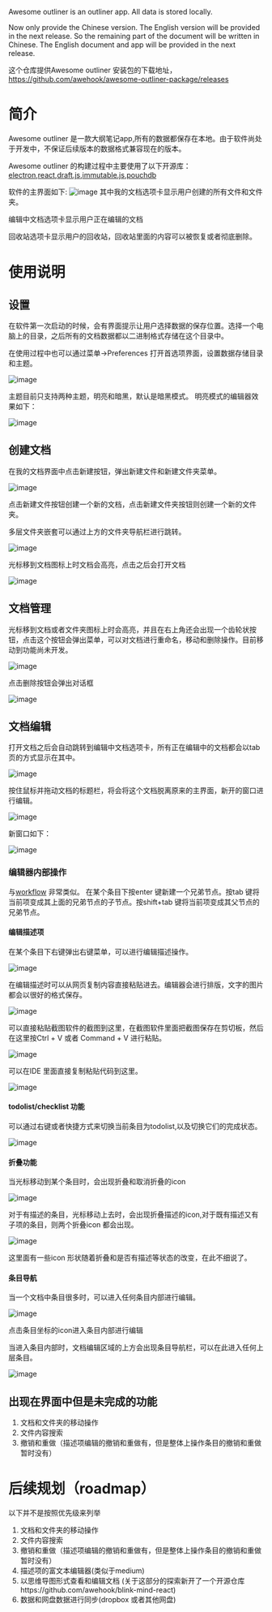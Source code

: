 Awesome outliner is an outliner app. All data is stored locally.

Now only provide the Chinese version. The English version will be provided in the next release. So the remaining part of the document will be written in Chinese. The English document and app will be provided in the next release.

这个仓库提供Awesome outliner 安装包的下载地址，https://github.com/awehook/awesome-outliner-package/releases

# 简介

Awesome outliner 是一款大纲笔记app,所有的数据都保存在本地。由于软件尚处于开发中，不保证后续版本的数据格式兼容现在的版本。

Awesome outliner 的构建过程中主要使用了以下开源库：[electron](https://github.com/electron/electron),[react](https://github.com/facebook/react),[draft.js](https://github.com/facebook/draft-js),[immutable.js](https://github.com/immutable-js/immutable-js),[pouchdb](https://github.com/pouchdb/pouchdb)

软件的主界面如下:
![image](./screenshots/dashboard.jpg)
其中我的文档选项卡显示用户创建的所有文件和文件夹。

编辑中文档选项卡显示用户正在编辑的文档

回收站选项卡显示用户的回收站，回收站里面的内容可以被恢复或者彻底删除。


# 使用说明

## 设置

在软件第一次启动的时候，会有界面提示让用户选择数据的保存位置。选择一个电脑上的目录，之后所有的文档数据都以二进制格式存储在这个目录中。

在使用过程中也可以通过菜单->Preferences 打开首选项界面，设置数据存储目录和主题。

![image](./screenshots/preference.jpg)

主题目前只支持两种主题，明亮和暗黑，默认是暗黑模式。
明亮模式的编辑器效果如下：

![image](./screenshots/light-theme.jpg)

## 创建文档
在我的文档界面中点击新建按钮，弹出新建文件和新建文件夹菜单。

![image](./screenshots/create-doc.jpg)

点击新建文件按钮创建一个新的文档，点击新建文件夹按钮则创建一个新的文件夹。

多层文件夹嵌套可以通过上方的文件夹导航栏进行跳转。

![image](./screenshots/file-nav.jpg)

光标移到文档图标上时文档会高亮，点击之后会打开文档

![image](./screenshots/open-file.jpg)

## 文档管理
光标移到文档或者文件夹图标上时会高亮，并且在右上角还会出现一个齿轮状按钮，点击这个按钮会弹出菜单，可以对文档进行重命名，移动和删除操作。目前移动到功能尚未开发。

![image](./screenshots/file-context-menu.jpg)

点击删除按钮会弹出对话框

![image](./screenshots/remove-file-to-trash.jpg)

## 文档编辑
打开文档之后会自动跳转到编辑中文档选项卡，所有正在编辑中的文档都会以tab页的方式显示在其中。

![image](./screenshots/opening-files.jpg)

按住鼠标并拖动文档的标题栏，将会将这个文档脱离原来的主界面，新开的窗口进行编辑。

![image](./screenshots/file-tabs.jpg)

新窗口如下：

![image](./screenshots/new-edit-window.jpg)

### 编辑器内部操作
与[workflow](https://workflowy.com/) 非常类似。
在某个条目下按enter 键新建一个兄弟节点。按tab 键将当前项变成其上面的兄弟节点的子节点。按shift+tab 键将当前项变成其父节点的兄弟节点。

#### 编辑描述项

在某个条目下右键弹出右键菜单，可以进行编辑描述操作。

![image](./screenshots/item-context-menu.jpg)

在编辑描述时可以从网页复制内容直接粘贴进去。编辑器会进行排版，文字的图片都会以很好的格式保存。

![image](./screenshots/paste-html.jpg)

可以直接粘贴截图软件的截图到这里，在截图软件里面把截图保存在剪切板，然后在这里按Ctrl + V 或者 Command + V 进行粘贴。

![image](./screenshots/paste-image.jpg)

可以在IDE 里面直接复制粘贴代码到这里。

![image](./screenshots/paste-code.jpg)

#### todolist/checklist 功能

可以通过右键或者快捷方式来切换当前条目为todolist,以及切换它们的完成状态。

![image](./screenshots/checklist-menu.jpg)

#### 折叠功能

当光标移动到某个条目时，会出现折叠和取消折叠的icon

![image](./screenshots/collapse-item.jpg)

对于有描述的条目，光标移动上去时，会出现折叠描述的icon,对于既有描述又有子项的条目，则两个折叠icon 都会出现。

![image](./screenshots/collapse-desc.jpg)

这里面有一些icon 形状随着折叠和是否有描述等状态的改变，在此不细说了。

#### 条目导航

当一个文档中条目很多时，可以进入任何条目内部进行编辑。

![image](./screenshots/enter-subitem.jpg)

点击条目坐标的icon进入条目内部进行编辑

当进入条目内部时，文档编辑区域的上方会出现条目导航栏，可以在此进入任何上层条目。

![image](./screenshots/subitem-edit.jpg)

## 出现在界面中但是未完成的功能

1. 文档和文件夹的移动操作
2. 文件内容搜索
3. 撤销和重做（描述项编辑的撤销和重做有，但是整体上操作条目的撤销和重做暂时没有）

# 后续规划（roadmap）

以下并不是按照优先级来列举

1. 文档和文件夹的移动操作
2. 文件内容搜索
3. 撤销和重做（描述项编辑的撤销和重做有，但是整体上操作条目的撤销和重做暂时没有）
4. 描述项的富文本编辑器(类似于medium)
5. 以思维导图形式查看和编辑文档 (关于这部分的探索新开了一个开源仓库https://github.com/awehook/blink-mind-react)
6. 数据和网盘数据进行同步(dropbox 或者其他网盘)
